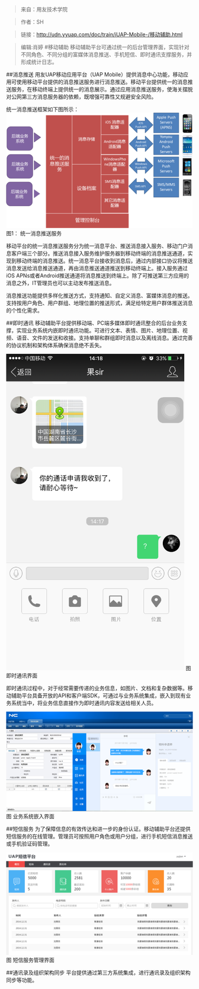 >来自：用友技术学院

>作者：SH

>链接：http://udn.yyuap.com/doc/train/iUAP-Mobile-/移动辅助.html

>编辑:肖婷
#移动辅助
移动辅助平台可通过统一的后台管理界面，实现针对不同角色、不同分组的富媒体消息推送、手机短信、即时通讯支撑服务，并形成统计日志。

##消息推送
用友UAP移动应用平台（UAP Mobile）提供消息中心功能，移动应用可使用移动平台提供的消息推送服务进行消息推送。移动平台提供统一的消息推送服务，在移动终端上提供统一的消息展示。通过应用消息推送服务，使海关摆脱对公网第三方消息服务器的依赖，既增强可靠性又规避安全风险。

统一消息推送框架如下图所示：
![](/assets/20.png)
                                                                          图1： 统一消息推送服务

移动平台的统一消息推送服务分为统一消息平台、推送消息接入服务、移动门户消息客户端三个部分。推送消息接入服务维护服务器到移动终端的消息推送通道，实现到移动终端的消息推送。统一消息平台接收到消息后，通过内部接口协议将推送消息发送给消息推送通道，再由消息推送通道推送到移动终端上。接入服务通过iOS APNs或者Android推送通道将消息推送到终端上。除了可推送第三方应用的消息之外，IT管理员也可以主动发布推送消息。

消息推送功能提供多样化推送方式，支持通知、自定义消息、富媒体消息的推送。支持按用户角色、用户群组、地理位置的推送形式，满足给特定用户群体推送消息的个性化需求。

##即时通讯
移动辅助平台提供移动端、PC端多媒体即时通讯整合的后台业务支撑，实现业务系统内嵌即时通讯功能。可进行文本、表情、图片、地理位置、视频、语音、文件的发送和收接。支持单聊和群组即时消息以及离线消息。通过完善的协议机制和架构体系确保消息绝不丢失。

![](/assets/21.png)
                                          图 即时通讯界面

即时通讯过程中，对于经常需要传递的业务信息，如图片、文档和复杂数据等。移动辅助平台具备开放的API和客户端SDK，可通过与业务系统集成，嵌入到现有业务系统当中，将业务信息直接作为即时通讯内容发送给相关人员。

![](/assets/23.png)
                                                    图 业务系统嵌入界面

##短信服务
为了保障信息的有效传达和进一步的身份认证。移动辅助平台还提供短信服务的在线管理。管理员可按照用户角色或用户分组，进行手机短信消息推送或手机验证码管理。

![](/assets/24.png)
                                                                                 图 短信服务管理界面

##通讯录及组织架构同步
平台提供通过第三方系统集成，进行通讯录及组织架构同步等功能。

